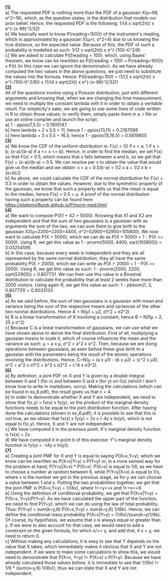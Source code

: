 **[1]** <br />
a] The requested PDF is nothing more than the PDF of a gaussian X(μ=98, σ^2=16), which, as the question states, is the distribution that models our prior belief. Hence, the requested PDF is the following: 1/(4 x sqrt(2π)) x e^(-(x-98)^2/32) <br />
b] We basically want to know P(reading=100|t) of the instrument's reading, which is approximated by a gaussian X(μ=t, σ^2=4) due to us knowing the true distance, so the expected value. Because of this, the PDF of such a probability is modelled as such: 1/(2 x sqrt(2π)) x e^(-(100-t)^2/8)  <br />
c] We are asked to calculate P(t|reading = 100), which, using Bayes' theorem, we know can be rewritten as P(t|reading = 100) = P(reading=100|t) x P(t) (in this case we can ignore the denominator). As we have already computed the two values in the above questions, we just need to substitute the values into the formula. Hence: P(t|reading=100) = (1/(2 x sqrt(2π)) x e^(-(100-t)^2/8)) x (1/(4 x sqrt(2π)) x e^(-(x-98)^2/32)) <br />
**[2]** <br />
All of the questions involve using a Poisson distribution, just with different arguments and knowing that, when we are changing the time measurement, we need to multiply the constant lambda with it in order to obtain a veritable result. For simplicity's sake, we are going to use some lines of code written in R to obtain those values: to verify them, simply paste them in a .r file or use an online compiler and launch the script. <br />
a] 1 - ppois(7,5.5) = 0.1905147  <br />
b] here lambda = 2 x 5.5 = 11, hence 1 - ppois(13,11) = 0.2187088 <br />
c] here lambda = 3 x 5.5 = 16.5, hence 1 - ppois(15,16.5) = 0.5819805 <br />
**[3]** <br />
a] We know the CDF of the uniform distribution is: F(x) = {0 if x < a; 1 if x > b; (x-a)/(b-a) if a <= x <= b}. Hence, in order to find the median, we set F(x) so that F(x) = 0.5, which means that x falls between a and b, so we get that F(x) = (x-a)/(b-a) = 0.5. We can resolve per x to obtain the value that would give us the median and we obtain: x = a + 0.5(b-a) = 1/2 x a + 1/2 x b = (a+b)/2   <br />
b] As above, we could calculate the CDF of the normal distribution for F(x) = 0.5 in order to obtain the values. However, due to the symmetric property of the gaussian, we know that such a property tells us that the mean is equal to the median, hence F(x) = 0.5 = μ. A proof of the normal distribution having such a property can be found here: https://statproofbook.github.io/P/norm-med.html <br />
**[4]** <br />
a] We want to compute P(X1 + X2 > 5000). Knowing that X1 and X2 are independent and that the sum of two gaussians is a gaussian with as arguments the sum of the two, we can sum them to give birth to the gaussian X3(μ=2200+2200=4400, σ^2=52900+52900=105800). We now want to calculate P(X > 5000), which we can do as P(X > 5000) = 1 - P(X <= 5000). Using R, we get this value as 1 - pnorm(5000, 4400, sqrt(105800)) = 0.03254595 <br />
b] In this case, because every week is independent and they are all represented by the same normal distribution, they all have the same probability P(X > 2000), which we can write as P(X > 2000) = 1 - P(X <= 2000). Using R, we get this value as such: 1 - pnorm(2000, 2200, sqrt(52900)) = 0.807731. We can then use this value in a Binomial distribution to calculate the probability that at least 2 weeks have more than 2000 visitors. Using again R, we get this value as such: 1 - pbinom(1, 3, 0.807731) = 0.9033133 <br />
**[5]** <br />
a] As we said before, the sum of two gaussians is a gaussian with mean and variance being the sum of the respective means and variances of the other two normal distributions. Hence A = N(μ1 + μ2, σ1^2 + σ2^2)<br />
b] B is a linear transformation of X involving a constant, hence B = N(5μ + 2, 25 x σ^2) <br />
c] Because C is a linear transformation of gaussians, we can use what we have shown above to derive the final distribution. First of all, multiplying a gaussian means to scale it, which of course influences the mean and the variance as such: μ = a x μ, σ^2 = a^2 x σ^2. Then, because we are doing operations between gaussians, as seen before these give birth to a gaussian with the parameters being the result of the atomic operations involving the distributions. Hence, C=N(μ = (a x μ1) - (b x μ2) + (c^2 x μ3), σ^2 = a^2 x σ1^2 + b^2 x σ2^2 + c^4 x σ3^2). <br />
**[6]** <br />
a] By definition, a joint PDF on X and Y is given by a double integral between 0 and 1 (for x) and between 0 and x (for y) on f(x) (which I don't know how to write in markdown, sorry). Making the calculations (which can be found in ex_6.pdf), the result gives us that c = 4. <br />
b] In order to demonstrate whether X and Y are independent, we need to show that f(x,y) = fx(x) x fy(y), so the product of the marginal density functions needs to be equal to the joint distribution function. After having done the calculations (shown in ex_6.pdf), it is possible to see that this is not true, as we obtain that fx(x) x fy(y) = 2x x (-4y x ln(y)), which is not equal to f(x,y). Hence, X and Y are not independent.  <br />
c] We have computed it in the previous point: X's marginal density function is fx(x) = 2x. <br />
d] We have computed it in point b of this exercise: Y's marginal density function is fy(y) = -(4y x ln(y)). <br />
**[7]** <br />
a] Creating a joint PMF for X and Y is equal to saying P(X=x,Y=y), which we know can be rewritten as P(X=x|Y=y) x P(Y=y) or, in a more sensed way for the problem at hand, P(Y=y|X=x) * P(X=x). P(X=x) is equal to 1/6, as we have to choose a number at random between 6, while P(Y=y|X=x) is equal to 1/x, where x is the number we got in the previous stage, as for y we can choose a value between 1 and x. Putting the two probabilities together, we get that the joint PMF is P(X=x,Y=y) = 1/(6x), where 1<=y<=x and 1<=x<=6. <br />
b] Using the definition of conditional probability, we get that P(X=x|Y=y) = P(X=x, Y=y)/P(Y=y). As we have calculated the upper part of the function, we need to find P(Y=y), which we can do using the law of total probability. Thus: P(Y=y) = sum(k=y,6) P(X=x,Y=y) = sum(k=y,6) 1/(6k). Hence, we can define the conditional mass probability P(X=x|Y=y) = (1/6x)/(sum(k=y)1/6k). Of course, by hypothesis, we assume that x is always equal or greater than y. If we were to also account for that case, we would need to add a constraint on the given formula, for which x/>= y, and add that, if x < y, we need to return 0. <br />
c] Without making any calculations, it is easy to see that Y depends on the value that X takes, which immediately makes it obvious that X and Y are not independent. If we were to make some calculations to show this, we would need to demonstrate that P(X=x, Y=y) != P(X=x) x P(Y=y). Because we have already calculated those values before, it is immediate to see that 1/(6x) != 1/6 * (sum(x=y,6) 1/(6x)), thus we can state that X and Y are not independent.  <br />
